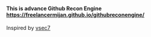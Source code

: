 #### This is advance Github Recon Engine https://freelancermijan.github.io/githubreconengine/





<p> Inspired by <a href="https://github.com/vsec7">vsec7</a></p>
